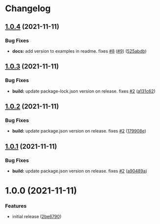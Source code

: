 # Changelog

## [1.0.4](https://github.com/adobe/aio-cloudmanager-create-execution-action/compare/v1.0.3...v1.0.4) (2021-11-11)


### Bug Fixes

* **docs:** add version to examples in readme. fixes [#8](https://github.com/adobe/aio-cloudmanager-create-execution-action/issues/8) ([#9](https://github.com/adobe/aio-cloudmanager-create-execution-action/issues/9)) ([525abdb](https://github.com/adobe/aio-cloudmanager-create-execution-action/commit/525abdb289be425a3b48cb4a7b48ca19253657ab))

## [1.0.3](https://github.com/adobe/aio-cloudmanager-create-execution-action/compare/v1.0.2...v1.0.3) (2021-11-11)


### Bug Fixes

* **build:** update package-lock.json version on release. fixes [#2](https://github.com/adobe/aio-cloudmanager-create-execution-action/issues/2) ([a131c62](https://github.com/adobe/aio-cloudmanager-create-execution-action/commit/a131c627e7fd5794b49ebc3e61660122c1bf6f5e))

## [1.0.2](https://github.com/adobe/aio-cloudmanager-create-execution-action/compare/v1.0.1...v1.0.2) (2021-11-11)


### Bug Fixes

* **build:** update package.json version on release. fixes [#2](https://github.com/adobe/aio-cloudmanager-create-execution-action/issues/2) ([179908e](https://github.com/adobe/aio-cloudmanager-create-execution-action/commit/179908eeaae0ba2e035092b13a0277022ed789e1))

## [1.0.1](https://github.com/adobe/aio-cloudmanager-create-execution-action/compare/v1.0.0...v1.0.1) (2021-11-11)


### Bug Fixes

* **build:** update package.json version on release. fixes [#2](https://github.com/adobe/aio-cloudmanager-create-execution-action/issues/2) ([a90489a](https://github.com/adobe/aio-cloudmanager-create-execution-action/commit/a90489aeed03b49663c840264f52f57082a039a3))

# 1.0.0 (2021-11-11)


### Features

* initial release ([2be6790](https://github.com/adobe/aio-cloudmanager-create-execution-action/commit/2be67906356d0150ccbdda62198efc2ccf1b82bc))

